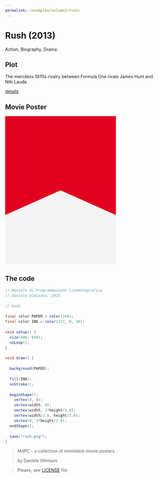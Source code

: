 ```yaml
---
permalink: /examples/volume2/rush/
---
```

# Rush (2013)

Action, Biography, Drama

## Plot
The merciless 1970s rivalry between Formula One rivals James Hunt and Niki Lauda.

[details](https://www.imdb.com/title/tt1979320/)

## Movie Poster
<img src="rush.png"  width="360px" title="Rush">


## The code
```java
// Manuale di Programmazione Cinematografica
// Daniele Olmisani, 2015

// Rush

final color PAPER = color(244);
final color INK = color(227, 0, 30);

void setup() {
  size(480, 640);
  noLoop();
}

void draw() {
  
  background(PAPER);
  
  fill(INK);
  noStroke();
  
  beginShape();
    vertex(0, 0);
    vertex(width, 0);
    vertex(width, 2*height/3.0);
    vertex(width/2.0, height/2.0);
    vertex(0, 2*height/3.0);
  endShape();
  
  save("rush.png");
}
```

> MdPC - a collection of minimalist movie posters

> by Daniele Olmisani

> Please, see [LICENSE](../../../LICENSE) file
